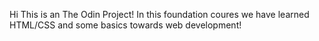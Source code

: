 Hi
This is an The Odin Project!
In this foundation coures we have learned HTML/CSS and some basics towards web development!
